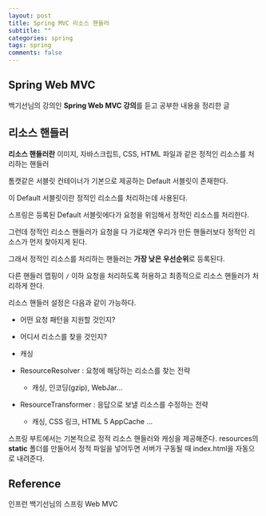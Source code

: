 ```yaml
---
layout: post
title: Spring MVC 리소스 핸들러
subtitle: ""
categories: spring
tags: spring
comments: false
---
```


## Spring Web MVC

백기선님의 강의인 **Spring Web MVC 강의**를 듣고 공부한 내용을 정리한 글

## 리소스 핸들러

**리소스 핸들러란** 이미지, 자바스크립트, CSS, HTML 파일과 같은 정적인 리소스를 처리하는 핸들러

톰캣같은 서블릿 컨테이너가 기본으로 제공하는 Default 서블릿이 존재한다.

이 Default 서블릿이란 정적인 리소스를 처리하는데 사용된다.

스프링은 등록된 Default 서블릿에다가 요청을 위임해서 정적인 리소스를 처리한다.

그런데 정적인 리소스 핸들러가 요청을 다 가로채면 우리가 만든 핸들러보다 정적인 리소스가 먼저 찾아지게 된다.

그래서 정적인 리소스를 처리하는 핸들러는 **가장 낮은 우선순위**로 등록된다.

다른 핸들러 맵핑이 `/` 이하 요청을 처리하도록 허용하고 최종적으로 리소스 핸들러가 처리하게 한다.

리소스 핸들러 설정은 다음과 같이 가능하다.

- 어떤 요청 패턴을 지원할 것인지?

- 어디서 리소스를 찾을 것인지?

- 캐싱

- ResourceResolver : 요청에 해당하는 리소스를 찾는 전략
    - 캐싱, 인코딩(gzip), WebJar...

- ResourceTransformer : 응답으로 보낼 리소스를 수정하는 전략
    - 캐싱, CSS 링크, HTML 5 AppCache ...

스프링 부트에서는 기본적으로 정적 리소스 핸들러와 캐싱을 제공해준다. resources의 **static** 폴더를 만들어서 정적 파일을 넣어두면 서버가 구동될 때 index.html을 자동으로 내려준다.

## Reference

인프런 백기선님의 스프링 Web MVC
